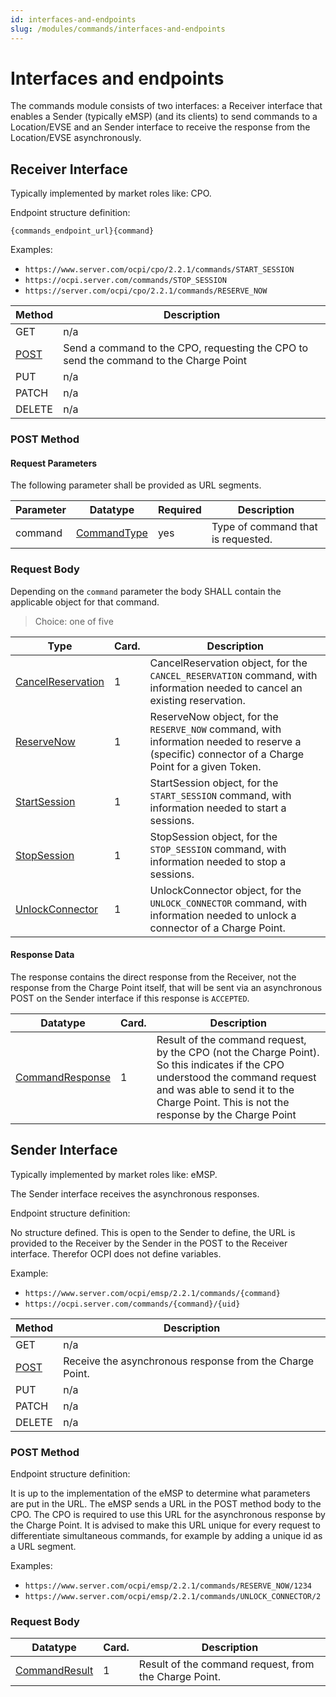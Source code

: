 ```yaml
---
id: interfaces-and-endpoints
slug: /modules/commands/interfaces-and-endpoints
---
```

# Interfaces and endpoints

The commands module consists of two interfaces: a Receiver interface that enables a Sender (typically eMSP) (and its
clients) to send commands to a Location/EVSE and an Sender interface to receive the response from the Location/EVSE
asynchronously.

## Receiver Interface

Typically implemented by market roles like: CPO.

Endpoint structure definition:

`{commands_endpoint_url}{command}`

Examples:

* `https://www.server.com/ocpi/cpo/2.2.1/commands/START_SESSION`
* `https://ocpi.server.com/commands/STOP_SESSION`
* `https://server.com/ocpi/cpo/2.2.1/commands/RESERVE_NOW`

| Method                                                                     | Description                                                                           |
|----------------------------------------------------------------------------|---------------------------------------------------------------------------------------|
| GET                                                                        | n/a                                                                                   |
| [POST](/06-modules/08-commands/05-interfaces-and-endpoints.md#post-method) | Send a command to the CPO, requesting the CPO to send the command to the Charge Point |
| PUT                                                                        | n/a                                                                                   |
| PATCH                                                                      | n/a                                                                                   |
| DELETE                                                                     | n/a                                                                                   |

### **POST** Method

#### Request Parameters

The following parameter shall be provided as URL segments.

| Parameter | Datatype                                                                 | Required | Description                        |
|-----------|--------------------------------------------------------------------------|----------|------------------------------------|
| command   | [CommandType](/06-modules/08-commands/07-data-types.md#commandtype-enum) | yes      | Type of command that is requested. |

### Request Body

Depending on the `command` parameter the body SHALL contain the applicable object for that command.

> Choice: one of five

| Type                                                                                           | Card. | Description                                                                                                                                      |
|------------------------------------------------------------------------------------------------|-------|--------------------------------------------------------------------------------------------------------------------------------------------------|
| [CancelReservation](/06-modules/08-commands/06-object-description.md#cancelreservation-object) | 1     | CancelReservation object, for the `CANCEL_RESERVATION` command, with information needed to cancel an existing reservation.                       |
| [ReserveNow](/06-modules/08-commands/06-object-description.md#reservenow-object)               | 1     | ReserveNow object, for the `RESERVE_NOW` command, with information needed to reserve a (specific) connector of a Charge Point for a given Token. |
| [StartSession](/06-modules/08-commands/06-object-description.md#startsession-object)           | 1     | StartSession object, for the `START_SESSION` command, with information needed to start a sessions.                                               |
| [StopSession](/06-modules/08-commands/06-object-description.md#stopsession-object)             | 1     | StopSession object, for the `STOP_SESSION` command, with information needed to stop a sessions.                                                  |
| [UnlockConnector](/06-modules/08-commands/06-object-description.md#unlockconnector-object)     | 1     | UnlockConnector object, for the `UNLOCK_CONNECTOR` command, with information needed to unlock a connector of a Charge Point.                     |

#### Response Data

The response contains the direct response from the Receiver, not the response from the Charge Point itself, that will be
sent via an asynchronous POST on the Sender interface if this response is `ACCEPTED`.

| Datatype                                                                                   | Card. | Description                                                                                                                                                                                                             |
|--------------------------------------------------------------------------------------------|-------|-------------------------------------------------------------------------------------------------------------------------------------------------------------------------------------------------------------------------|
| [CommandResponse](/06-modules/08-commands/06-object-description.md#commandresponse-object) | 1     | Result of the command request, by the CPO (not the Charge Point). So this indicates if the CPO understood the command request and was able to send it to the Charge Point. This is not the response by the Charge Point |

## Sender Interface

Typically implemented by market roles like: eMSP.

The Sender interface receives the asynchronous responses.

Endpoint structure definition:

No structure defined. This is open to the Sender to define, the URL is provided to the Receiver by the Sender in the
POST to the Receiver interface. Therefor OCPI does not define variables.

Example:

* `https://www.server.com/ocpi/emsp/2.2.1/commands/{command}`
* `https://ocpi.server.com/commands/{command}/{uid}`

| Method                                                                       | Description                                              |
|------------------------------------------------------------------------------|----------------------------------------------------------|
| GET                                                                          | n/a                                                      |
| [POST](/06-modules/08-commands/05-interfaces-and-endpoints.md#post-method-1) | Receive the asynchronous response from the Charge Point. |
| PUT                                                                          | n/a                                                      |
| PATCH                                                                        | n/a                                                      |
| DELETE                                                                       | n/a                                                      |

### **POST** Method

Endpoint structure definition:

It is up to the implementation of the eMSP to determine what parameters are put in the URL. The eMSP sends a URL in the
POST method body to the CPO. The CPO is required to use this URL for the asynchronous response by the Charge Point. It
is advised to make this URL unique for every request to differentiate simultaneous commands, for example by adding a
unique id as a URL segment.

Examples:

* `https://www.server.com/ocpi/emsp/2.2.1/commands/RESERVE_NOW/1234`
* `https://www.server.com/ocpi/emsp/2.2.1/commands/UNLOCK_CONNECTOR/2`

### Request Body

| Datatype                                                                               | Card. | Description                                           |
|----------------------------------------------------------------------------------------|-------|-------------------------------------------------------|
| [CommandResult](/06-modules/08-commands/06-object-description.md#commandresult-object) | 1     | Result of the command request, from the Charge Point. |
